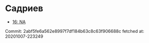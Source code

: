 # Садриев
- [16: NA](16.md)

Commit: 2abf5fe6a562e8997f7df184b63c8c63f906688c
 fetched at: 20201007-223249
